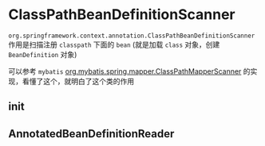 # ClassPathBeanDefinitionScanner

`org.springframework.context.annotation.ClassPathBeanDefinitionScanner` 作用是扫描注册 `classpath` 下面的 `bean` (就是加载 `class` 对象，创建 `BeanDefinition` 对象)

可以参考 `mybatis` [org.mybatis.spring.mapper.ClassPathMapperScanner](../java/../../java/mybatis/mybatis-mapper-factory-bean.md) 的实现，看懂了这个，就明白了这个类的作用

## init

## AnnotatedBeanDefinitionReader
